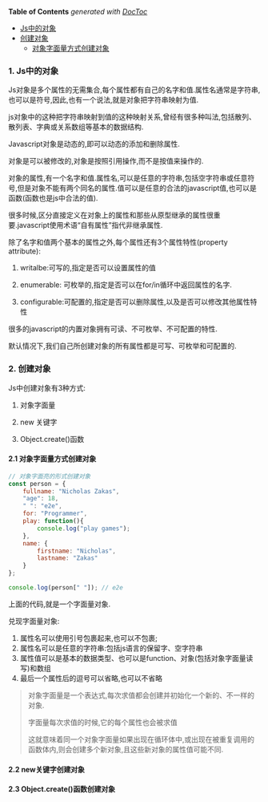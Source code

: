 <!-- START doctoc generated TOC please keep comment here to allow auto update -->
<!-- DON'T EDIT THIS SECTION, INSTEAD RE-RUN doctoc TO UPDATE -->
**Table of Contents**  *generated with [DocToc](https://github.com/thlorenz/doctoc)*

- [Js中的对象](#js%E4%B8%AD%E7%9A%84%E5%AF%B9%E8%B1%A1)
- [创建对象](#%E5%88%9B%E5%BB%BA%E5%AF%B9%E8%B1%A1)
    - [对象字面量方式创建对象](#%E5%AF%B9%E8%B1%A1%E5%AD%97%E9%9D%A2%E9%87%8F%E6%96%B9%E5%BC%8F%E5%88%9B%E5%BB%BA%E5%AF%B9%E8%B1%A1)

<!-- END doctoc generated TOC please keep comment here to allow auto update -->

### 1. Js中的对象

Js对象是多个属性的无需集合,每个属性都有自己的名字和值.属性名通常是字符串,也可以是符号,因此,也有一个说法,就是对象把字符串映射为值.

js对象中的这种把字符串映射到值的这种映射关系,曾经有很多种叫法,包括散列、散列表、字典或关系数组等基本的数据结构.

Javascript对象是动态的,即可以动态的添加和删除属性.

对象是可以被修改的,对象是按照引用操作,而不是按值来操作的.

对象的属性,有一个名字和值.属性名,可以是任意的字符串,包括空字符串或任意符号,但是对象不能有两个同名的属性.值可以是任意的合法的javascript值,也可以是函数(函数也是js中合法的值).

很多时候,区分直接定义在对象上的属性和那些从原型继承的属性很重要.javascript使用术语“自有属性”指代非继承属性.

除了名字和值两个基本的属性之外,每个属性还有3个属性特性(property attribute):

1. writalbe:可写的,指定是否可以设置属性的值

2. enumerable: 可枚举的,指定是否可以在for/in循环中返回属性的名字.

3. configurable:可配置的,指定是否可以删除属性,以及是否可以修改其他属性特性

很多的javascript的内置对象拥有可读、不可枚举、不可配置的特性.

默认情况下,我们自己所创建对象的所有属性都是可写、可枚举和可配置的.

### 2. 创建对象

Js中创建对象有3种方式:

1. 对象字面量

2. new 关键字

3. Object.create()函数

#### 2.1 对象字面量方式创建对象

```js
// 对象字面亮的形式创建对象
const person = {
    fullname: "Nicholas Zakas",
    "age": 18,
    " ": "e2e",
    for: "Programmer",
    play: function(){
        console.log("play games");
    },
    name: {
        firstname: "Nicholas",
        lastname: "Zakas"
    }
};

console.log(person[" "]); // e2e
```

上面的代码,就是一个字面量对象.

兑现字面量对象:

1. 属性名可以使用引号包裹起来,也可以不包裹;
2. 属性名可以是任意的字符串:包括js语言的保留字、空字符串
3. 属性值可以是基本的数据类型、也可以是function、对象(包括对象字面量读写)和数组
4. 最后一个属性后的逗号可以省略,也可以不省略

> 对象字面量是一个表达式,每次求值都会创建并初始化一个新的、不一样的对象.
>
> 字面量每次求值的时候,它的每个属性也会被求值
>
> 这就意味着同一个对象字面量如果出现在循环体中,或出现在被重复调用的函数体内,则会创建多个新对象,且这些新对象的属性值可能不同.

#### 2.2 new关键字创建对象

#### 2.3 Object.create()函数创建对象
